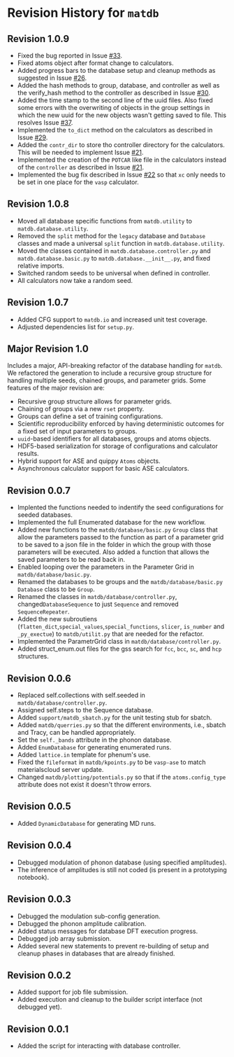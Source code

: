 # Revision History for `matdb`

## Revision 1.0.9

- Fixed the bug reported in Issue [#33](/../../issues/33).
- Fixed atoms object after format change to calculators.
- Added progress bars to the database setup and cleanup methods as
  suggested in Issue [#26](/../../issues/26).
- Added the hash methods to group, database, and controller as well as
  the verify_hash method to the controller as described in Issue
  [#30](/../../issues/30).
- Added the time stamp to the second line of the uuid files. Also
  fixed some errors with the overwriting of objects in the group
  settings in which the new uuid for the new objects wasn't getting
  saved to file. This resolves Issue [#37](/../../issues/37).
- Implemented the `to_dict` method on the calculators as described in
  Issue [#29](/../../issues/29).
- Added the `contr_dir` to store tho controller directory for the
  calculators. This will be needed to implement Issue
  [#21](/../../issues/21).
- Implemented the creation of the `POTCAR` like file in the
  calculators instead of the `controller` as described in Issue
  [#21](/../../issues/21).
- Implemented the bug fix described in Issue [#22](/../../issues/22)
  so that `xc` only needs to be set in one place for the `vasp`
  calculator.

## Revision 1.0.8

- Moved all database specific functions from `matdb.utility` to
  `matdb.database.utility`.
- Removed the `split` method for the `legacy` database and `Database`
  classes and made a universal `split` function in
  `matdb.database.utility`.
- Moved the classes contained in `matdb.database.controller.py` and
  `matdb.database.basic.py` to `matdb.database.__init__.py`, and fixed
  relative imports.
- Switched random seeds to be universal when defined in controller.
- All calculators now take a random seed.

## Revision 1.0.7

- Added CFG support to `matdb.io` and increased unit test coverage.
- Adjusted dependencies list for `setup.py`.

## Major Revision 1.0

Includes a major, API-breaking refactor of the database handling for
`matdb`. We refactored the generation to include a recursive group
structure for handling multiple seeds, chained groups, and parameter
grids. Some features of the major revision are:

- Recursive group structure allows for parameter grids.
- Chaining of groups via a new `rset` property.
- Groups can define a set of training configurations.
- Scientific reproducibility enforced by having deterministic outcomes
  for a fixed set of input parameters to groups.
- `uuid`-based identifiers for all databases, groups and atoms
  objects.
- HDF5-based serialization for storage of configurations and
  calculator results.
- Hybrid support for ASE and quippy `Atoms` objects.
- Asynchronous calculator support for basic ASE calculators.

## Revision 0.0.7

- Implented the functions needed to indentify the seed configurations
  for seeded databases.
- Implemented the full Enumerated database for the new workflow.
- Added new functions to the `matdb/database/basic.py` `Group` class
  that allow the parameters passed to the function as part of a
  parameter grid to be saved to a json file in the folder in which the
  group with those parameters will be executed. Also added a function
  that allows the saved parameters to be read back in.
- Enabled looping over the parameters in the Parameter Grid in
  `matdb/database/basic.py`.
- Renamed the databases to be groups and the `matdb/database/basic.py`
  `Database` class to be `Group`.
- Renamed the classes in `matdb/database/controller.py`,
  changed`DatabaseSequence` to just `Sequence` and removed `SequenceRepeater`.
- Added the new subroutiens (`flatten_dict`,`special_values`,`special_functions`,
  `slicer`, `is_number` and `_py_exectue`) to `matdb/utilit.py` that are needed
  for the refactor.
- Implemented the ParametrGrid class in `matdb/database/controller.py`.
- Added struct_enum.out files for the gss search for `fcc`, `bcc`,
  `sc`, and `hcp` structures.

## Revision 0.0.6

- Replaced self.collections with self.seeded in `matdb/database/controller.py`.
- Assigned self.steps to the Sequence database.
- Added `support/matdb_sbatch.py` for the unit testing stub for sbatch.
- Added `matdb/querries.py` so that the different environments, i.e.,
  sbatch and Tracy, can be handled appropriately.
- Set the `self._bands` attribute in the phonon database.
- Added `EnumDatabase` for generating enumerated runs.
- Added `lattice.in` template for phenum's use.
- Fixed the `fileformat` in `matdb/kpoints.py` to be `vasp-ase` to
  match materialscloud server update.
- Changed `matdb/plotting/potentials.py` so that if the
  `atoms.config_type` attribute does not exist it doesn't throw
  errors.

## Revision 0.0.5

- Added `DynamicDatabase` for generating MD runs.

## Revision 0.0.4

- Debugged modulation of phonon database (using specified amplitudes).
- The inference of amplitudes is still not coded (is present in a prototyping notebook).

## Revision 0.0.3

- Debugged the modulation sub-config generation.
- Debugged the phonon amplitude calibration.
- Added status messages for database DFT execution progress.
- Debugged job array submission.
- Added several new statements to prevent re-building of setup and cleanup phases in
  databases that are already finished.

## Revision 0.0.2

- Added support for job file submission.
- Added execution and cleanup to the builder script interface (not debugged yet).

## Revision 0.0.1

- Added the script for interacting with database controller.
